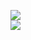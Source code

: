 [![](https://img.shields.io/badge/Made%20With-Github%20Spray-lightgrey.svg?style=for-the-badge&logo=github)](https://github.com/Annihil/github-spray#1059)  
[![](https://i.imgur.com/2DrTn0Z.gif)](https://github.com/Annihil/github-spray)